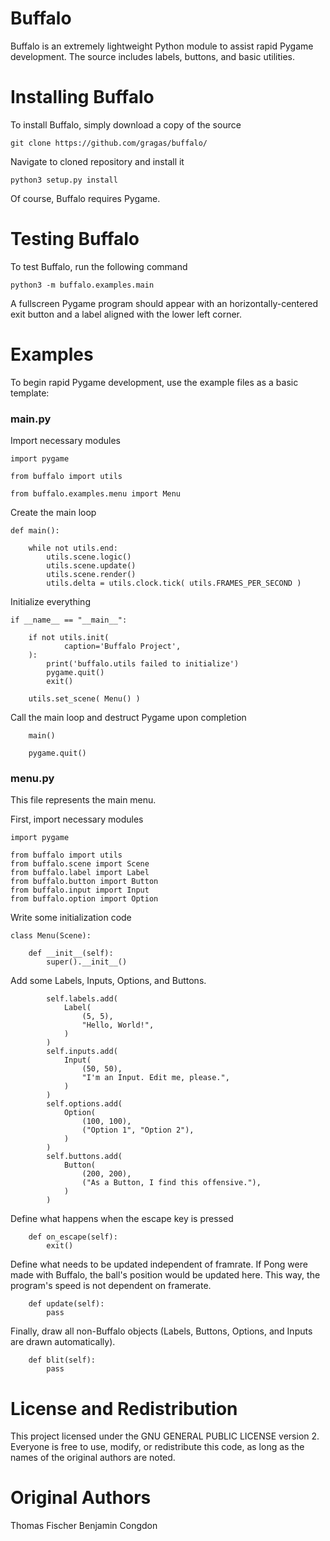 # Buffalo

Buffalo is an extremely lightweight Python module to assist rapid Pygame development. The source includes labels, buttons, and basic utilities.

# Installing Buffalo

To install Buffalo, simply download a copy of the source

```
git clone https://github.com/gragas/buffalo/
```

Navigate to cloned repository and install it

```
python3 setup.py install 
```

Of course, Buffalo requires Pygame.

# Testing Buffalo

To test Buffalo, run the following command

```
python3 -m buffalo.examples.main
```

A fullscreen Pygame program should appear with an horizontally-centered exit button and a label aligned with the lower left corner.

# Examples

To begin rapid Pygame development, use the example files as a basic template:

### main.py

Import necessary modules

```
import pygame

from buffalo import utils

from buffalo.examples.menu import Menu
```

Create the main loop

```
def main():

    while not utils.end:
        utils.scene.logic()
        utils.scene.update()
        utils.scene.render()
        utils.delta = utils.clock.tick( utils.FRAMES_PER_SECOND )
```

Initialize everything

```
if __name__ == "__main__":

    if not utils.init(
            caption='Buffalo Project',
    ):
        print('buffalo.utils failed to initialize')
        pygame.quit()
        exit()

    utils.set_scene( Menu() )
```

Call the main loop and destruct Pygame upon completion

```
    main()

    pygame.quit()
```

### menu.py

This file represents the main menu.

First, import necessary modules

```
import pygame

from buffalo import utils
from buffalo.scene import Scene
from buffalo.label import Label
from buffalo.button import Button
from buffalo.input import Input
from buffalo.option import Option
```

Write some initialization code

```
class Menu(Scene):

    def __init__(self):
        super().__init__()
```

Add some Labels, Inputs, Options, and Buttons.

```
        self.labels.add(
            Label(
                (5, 5),
                "Hello, World!",
            )
        )
        self.inputs.add(
            Input(
                (50, 50),
                "I'm an Input. Edit me, please.",
            )
        )
        self.options.add(
            Option(
                (100, 100),
                ("Option 1", "Option 2"),
            )
        )
        self.buttons.add(
            Button(
                (200, 200),
                ("As a Button, I find this offensive."),
            )
        )
```

Define what happens when the escape key is pressed

```
    def on_escape(self):
        exit()
```

Define what needs to be updated independent of framrate. If Pong were made with Buffalo, the ball's position would be updated here. This way, the program's speed is not dependent on framerate.

```
    def update(self):
        pass
```

Finally, draw all non-Buffalo objects (Labels, Buttons, Options, and Inputs are drawn automatically).

```
    def blit(self):
        pass
```

# License and Redistribution

This project licensed under the GNU GENERAL PUBLIC LICENSE version 2. Everyone is free to use, modify, or redistribute this code, as long as the names of the original authors are noted.

# Original Authors

Thomas Fischer
Benjamin Congdon